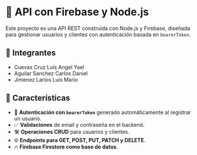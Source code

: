 # 🚀 API con Firebase y Node.js

Este proyecto es una API REST construida con Node.js y Firebase, diseñada para gestionar usuarios y clientes con autenticación basada en `bearerToken`.  

## 📌 Integrantes
- Cuevas Cruz Luis Angel Yael
- Aguilar Sanchez Carlos Daniel
- Jimenez Larios Luis Mario

## 📌 Características

- 🔐 **Autenticación con `bearerToken`** generado automáticamente al registrar un usuario.  
- ✅ **Validaciones** de email y contraseña en el backend.  
- 🛠 **Operaciones CRUD** para usuarios y clientes.  
- 🌐 **Endpoints para GET, POST, PUT, PATCH y DELETE**.  
- 🔥 **Firebase Firestore como base de datos**.  